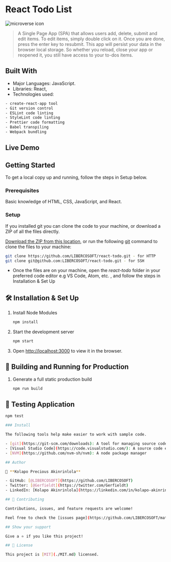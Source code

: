# React Todo List

![microverse icon](https://img.shields.io/badge/Microverse-blueviolet)

> A Single Page App (SPA) that allows users add, delete, submit and edit items.
To edit items, simply double click on it.
Once you are done, press the enter key to resubmit.
This app will persist your data in the browser local storage.
So whether you reload, close your app or reopened it,
you still have access to your to-dos items.

<!-- ![screenshot](./sec.png) -->

## Built With

- Major Languages: JavaScript.
- Libraries: React,
- Technologies used:

``` bash
- create-react-app tool
- Git version control
- ESLint code linting
- StyleLint code linting
- Prettier code formatting
- Babel transpiling
- Webpack bundling
```

## Live Demo

<!-- [Live Demo](https://math-magicians-netlify.netlify.app/) -->

## Getting Started

To get a local copy up and running, follow the steps in Setup below.

### Prerequisites

Basic knowledge of HTML, CSS, JavaScript, and React.

### Setup

If you installed git you can clone the code to your machine, or download a ZIP of all the files directly.

[Download the ZIP from this location](https://github.com/LIBERCOSOFT/react-todo/archive/refs/heads/development.zip), or run the following [git](https://git-scm.com/downloads) command to clone the files to your machine:

```bash
git clone https://github.com/LIBERCOSOFT/react-todo.git - for HTTP
git clone git@github.com:LIBERCOSOFT/react-todo.git - for SSH
```

- Once the files are on your machine, open the _react-todo_ folder in your preferred code editor e.g VS Code, Atom, etc. , and follow the steps in Installation & Set Up

## 🛠 Installation & Set Up

1. Install Node Modules

   ```sh
   npm install
   ```

2. Start the development server

   ```sh
   npm start
   ```

3. Open [http://localhost:3000](http://localhost:3000) to view it in the browser.

## 🚀 Building and Running for Production

1. Generate a full static production build

   ```sh
   npm run build
   ```

## 🚀 Testing Application

<!-- 1. Test the items Counter and Comments Counter function -->

   ```sh
   npm test

### Install

The following tools help make easier to work with sample code.

- [git](https://git-scm.com/downloads): A tool for managing source code
- [Visual Studio Code](https://code.visualstudio.com/): A source code editor
- [NVM](https://github.com/nvm-sh/nvm): A node package manager

## Author

👤 **Kolapo Precious Akinrinlola**

- GitHub: [@LIBERCOSOFT](https://github.com/LIBERCOSOFT)
- Twitter: [@Gerfieldt](https://twitter.com/Gerfieldt)
- LinkedIn: [Kolapo Akinrinlola](https://linkedin.com/in/kolapo-akinrinlola-072097110)

## 🤝 Contributing

Contributions, issues, and feature requests are welcome!

Feel free to check the [issues page](https://github.com/LIBERCOSOFT/maths-magicians/issues).

## Show your support

Give a ⭐️ if you like this project!

## 📝 License

This project is [MIT](./MIT.md) licensed.
